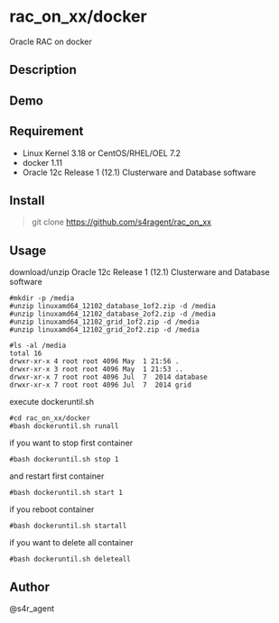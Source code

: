 rac_on_xx/docker
====

 Oracle RAC on docker

## Description

## Demo

## Requirement
- Linux Kernel 3.18 or CentOS/RHEL/OEL 7.2 
- docker 1.11
- Oracle 12c Release 1 (12.1) Clusterware and Database software 

## Install
>git clone https://github.com/s4ragent/rac_on_xx

## Usage
download/unzip Oracle 12c Release 1 (12.1) Clusterware and Database software

    #mkdir -p /media
    #unzip linuxamd64_12102_database_1of2.zip -d /media
    #unzip linuxamd64_12102_database_2of2.zip -d /media
    #unzip linuxamd64_12102_grid_1of2.zip -d /media
    #unzip linuxamd64_12102_grid_2of2.zip -d /media
     
    #ls -al /media
    total 16
    drwxr-xr-x 4 root root 4096 May  1 21:56 .
    drwxr-xr-x 3 root root 4096 May  1 21:53 ..
    drwxr-xr-x 7 root root 4096 Jul  7  2014 database
    drwxr-xr-x 7 root root 4096 Jul  7  2014 grid
    
execute dockeruntil.sh  

    #cd rac_on_xx/docker
    #bash dockeruntil.sh runall

if you want to stop first container

    #bash dockeruntil.sh stop 1

and restart first container

    #bash dockeruntil.sh start 1
    
if you reboot container

    #bash dockeruntil.sh startall

if you want to delete all container

    #bash dockeruntil.sh deleteall


## Author
@s4r_agent
